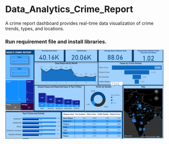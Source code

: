 # Data_Analytics_Crime_Report
A crime report dashboard provides real-time data visualization of crime trends, types, and locations.

### Run requirement file and install libraries.

![](images/project01.JPG)
